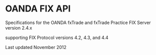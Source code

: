 OANDA FIX API
=============

Specifications for the OANDA fxTrade and fxTrade Practice FIX Server version 2.4.x

supporting FIX Protocol versions 4.2, 4.3, and 4.4

Last updated November 2012

